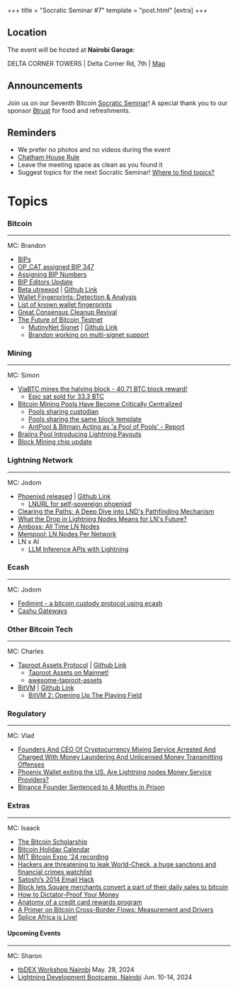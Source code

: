 +++
title = "Socratic Seminar #7"
template = "post.html"
[extra]
+++

## Location

The event will be hosted at **Nairobi Garage**:

DELTA CORNER TOWERS | Delta Corner Rd, 7th | [Map](https://maps.app.goo.gl/PXQ6JEsEUzf1AFj19)

## Announcements

Join us on our Seventh Bitcoin [Socratic Seminar](/about)! A special thank you to our
sponsor [Btrust](http://btrust.tech/) for food and refreshments.

## Reminders

- We prefer no photos and no videos during the event
- [Chatham House Rule](https://www.chathamhouse.org/about-us/chatham-house-rule)
- Leave the meeting space as clean as you found it
- Suggest topics for the next Socratic Seminar! [Where to find topics?](/about/find-topics)

# Topics


### Bitcoin

---

MC: Brandon

- [BIPs](https://github.com/bitcoin/bips)
- [OP_CAT assigned BIP 347](https://github.com/bitcoin/bips/pull/1525)
- [Assigning BIP Numbers](https://blog.bitmex.com/assigning-bip-numbers/)
- [BIP Editors Update](https://x.com/bitcoinoptech/status/1783093624172920851)
- [Beta utreexod](https://x.com/bitcoinoptech/status/1791180981896085871) | [Github Link](https://github.com/utreexo/utreexod)
- [Wallet Fingerprints: Detection & Analysis](https://ishaana.com/blog/wallet_fingerprinting/)
- [List of known wallet fingerprints](https://github.com/achow101/wallet-fingerprinting/blob/main/fingerprints.md)
- [Great Consensus Cleanup Revival](https://delvingbitcoin.org/t/great-consensus-cleanup-revival/710/1)
- [The Future of Bitcoin Testnet](https://groups.google.com/g/bitcoindev/c/9bL00vRj7OU/m/9yCPo3uUBwAJ?utm_medium=email&utm_source=footer&pli=1)
   - [MutinyNet Signet](https://mutinynet.com) | [Github Link](https://github.com/bitcoin/bitcoin/pull/27446)
   - [Brandon working on multi-signet support](https://github.com/bitcoin/bitcoin/pull/29838)


### Mining

---

MC: Simon

- [ViaBTC mines the halving block - 40.71 BTC block reward!](https://mempool.space/block/0000000000000000000320283a032748cef8227873ff4872689bf23f1cda83a5)
   - [Epic sat sold for 33.3 BTC](https://mempool.space/block/0000000000000000000320283a032748cef8227873ff4872689bf23f1cda83a5)
- [Bitcoin Mining Pools Have Become Critically Centralized](https://www.tftc.io/bitcoin-mining-pool-centralization/)
   - [Pools sharing custodian](https://x.com/mononautical/status/1777686545715089605)
   - [Pools sharing the same block template](https://x.com/0xB10C/status/1780611768081121700)
   - [AntPool & Bitmain Acting as 'a Pool of Pools' - Report](https://www.nobsbitcoin.com/bitmain-antpool-pool-of-pools-report/)
- [Braiins Pool Introducing Lightning Payouts](https://pool.braiins.com/en/news/introducing-lightning-payouts)
- [Block Mining chip update](https://www.mining.build/latest-updates-3nm-system/)

### Lightning Network

---

MC: Jodom

- [Phoenixd released](https://www.nobsbitcoin.com/phoenixd-released/) | [Github Link](https://github.com/ACINQ/phoenixd)
   - [LNURL for self-sovereign phoenixd](https://primal.net/e/note1tujvj50j76rhwts5tf6ud2fxdg9n8gyw8z7tsnwp4fsweg4xzt5sa7590u)
- [Clearing the Paths: A Deep Dive into LND's Pathfinding Mechanism](https://lightning.engineering/posts/2024-04-11-pathfinding-1/)
- [What the Drop in Lightning Nodes Means for LN's Future?](https://lightningnetwork.plus/posts/553)
- [Amboss: All Time LN Nodes](https://amboss.space/stats?params=eyJtZXRyaWMiOiJhY3RpdmVfbm9kZXMiLCJjYXRlZ29yeSI6ImFsbFRpbWVNZXRyaWNzIn0%3D)
- [Mempool: LN Nodes Per Network](https://mempool.space/graphs/lightning/nodes-networks)
- LN x AI
   - [LLM Inference APIs with Lightning](https://www.sulu.sh/llm402)


### Ecash

---

MC: Jodom

- [Fedimint - a bitcoin custody protocol using ecash](https://fedimint.org)
- [Cashu Gateways](https://damus.io/nevent1qqsfakvg9fwttxp6y2fp0n0nmrgnguac63h3lf4pxafetrhms85yv5spz4mhxue69uhhyetvv9ujuerpd46hxtnfduhszxrhwden5te0dehhxarj9enx6apwwa5h5tnzd9az7qg7waehxw309ahx7um5wgkhqatz9emk2mrvdaexgetj9ehx2ap0qyvhwumn8ghj7un9d3shjtnndehhyapwwdhkx6tpdshsssnezh)

### Other Bitcoin Tech

---

MC: Charles

- [Taproot Assets Protocol](https://lightning.engineering/api-docs/api/taproot-assets/) | [Github Link](https://github.com/lightninglabs/taproot-assets)
   - [Taproot Assets on Mainnet!](https://x.com/roasbeef/status/1788624974728790471)
   - [awesome-taproot-assets](https://github.com/22388o/awesome-taproot-assets)
- [BitVM](https://bitvm.org) | [Github Link](https://github.com/BitVM/BitVM)
   - [BitVM 2: Opening Up The Playing Field](https://bitcoinmagazine.com/technical/bitvm-2-opening-up-the-playing-field)

### Regulatory

---

MC: Vlad

- [Founders And CEO Of Cryptocurrency Mixing Service Arrested And Charged With Money Laundering And Unlicensed Money Transmitting Offenses](https://www.justice.gov/usao-sdny/pr/founders-and-ceo-cryptocurrency-mixing-service-arrested-and-charged-money-laundering)
- [Phoenix Wallet exiting the US. Are Lightning nodes Money Service Providers?](https://x.com/acinq_co/status/1783878735168507972)
- [Binance Founder Sentenced to 4 Months in Prison](https://www.nytimes.com/2024/04/30/technology/binance-founder-changpeng-zhao-sentenced.html)

### Extras

---

MC: Isaack

- [The Bitcoin Scholarship](https://bitcoinscholarship.xyz)
- [Bitcoin Holiday Calendar](https://bitcoin.holiday)
- [MIT Bitcoin Expo '24 recording](https://web.mit.edu/webcast/bitcoin-expo-s24/)
- [Hackers are threatening to leak World-Check, a huge sanctions and financial crimes watchlist](https://techcrunch.com/2024/04/18/world-check-database-leaked-sanctions-financial-crimes-watchlist/)
- [Satoshi’s 2014 Email Hack](https://blog.bitmex.com/satoshis-2014-email-hack/)
- [Block lets Square merchants convert a part of their daily sales to bitcoin](https://techcrunch.com/2024/04/24/block-now-lets-square-merchants-convert-a-part-of-their-daily-sales-to-bitcoin/?guccounter=1&guce_referrer=aHR0cHM6Ly9naXRodWIuY29tL1ZhbmNvdXZlckJpdGRldnMvVmFuY291dmVyQml0ZGV2cy5naXRodWIuaW8vaXNzdWVzLzYx&guce_referrer_sig=AQAAAIKE810aqv3_MY86cKCzRl7das_9recK4F9SxBjigDWtC3v30BVXhuGt588-keek4iyHjjApLyHHDtrJKGl7uPZjVnmWt-vGHPUBapqE08cSjfsd_m7Qe6-DDxUw8ED2Rz2wcioJnSV-09Zz7WrN7LrQjw_225g7HjPFFbcUL0UK)
- [How to Dictator-Proof Your Money](https://journalofdemocracy.org/online-exclusive/how-to-dictator-proof-your-money/)
- [Anatomy of a credit card rewards program](https://www.bitsaboutmoney.com/archive/anatomy-of-credit-card-rewards-programs/)
- [A Primer on Bitcoin Cross-Border Flows: Measurement and Drivers](https://www.imf.org/en/Publications/WP/Issues/2024/04/05/A-Primer-on-Bitcoin-Cross-Border-Flows-Measurement-and-Drivers-547429)
- [Splice Africa is Live!](https://x.com/SpliceAfrica/status/1793322564925768024)


#### Upcoming Events

---

MC: Sharon

- [tbDEX Workshop Nairobi](https://www.tbdex.io/workshops/tbdex-nairobi) May. 28, 2024
- [Lightning Development Bootcamp, Nairobi](https://x.com/FreeRoutingAf/status/1787828473798525075) Jun. 10-14, 2024
